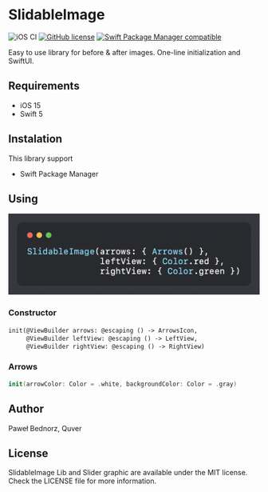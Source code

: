 # SlidableImage
![iOS CI](https://github.com/quver/SlidableImage/workflows/iOS%20CI/badge.svg)
[![GitHub license](https://img.shields.io/github/license/quver/SlidableImage.svg)]()
[![Swift Package Manager compatible](https://img.shields.io/badge/SPM-compatible-brightgreen.svg)](https://swift.org/package-manager)

Easy to use library for before & after images. One-line initialization and SwiftUI.

## Requirements

- iOS 15
- Swift 5

## Instalation

This library support

- Swift Package Manager

## Using

![Code example](Assets/code.png)

### Constructor 

```swfit 
init(@ViewBuilder arrows: @escaping () -> ArrowsIcon,
     @ViewBuilder leftView: @escaping () -> LeftView,
     @ViewBuilder rightView: @escaping () -> RightView)
```

### Arrows

```swift
init(arrowColor: Color = .white, backgroundColor: Color = .gray)
```

## Author

Paweł Bednorz, Quver

## License

SlidableImage Lib and Slider graphic are available under the MIT license. 
Check the LICENSE file for more information.
